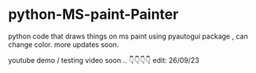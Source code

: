 # python-MS-paint-Painter
python code that draws things on ms paint using pyautogui package , can change color. more updates soon.



youtube demo / testing video soon .. 👇👇👇👇 
edit: 26/09/23
